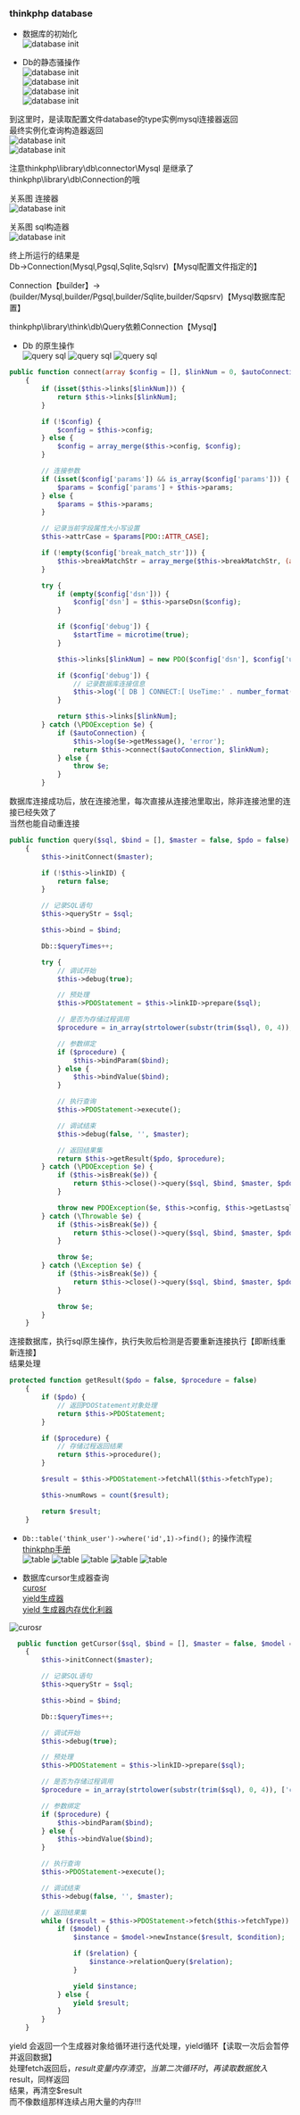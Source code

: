 ### thinkphp database  
- 数据库的初始化  
![database init](images/database/1.png)  

- Db的静态骚操作  
![database init](images/database/2.png)  
![database init](images/database/3.png)  
![database init](images/database/4.png)  
![database init](images/database/5.png)    

到这里时，是读取配置文件database的type实例mysql连接器返回   
最终实例化查询构造器返回   
![database init](images/database/6.png)    
![database init](images/database/7.png)      

注意thinkphp\library\db\connector\Mysql 是继承了
thinkphp\library\db\Connection的哦    

关系图   连接器   
![database init](images/database/9.png)

关系图   sql构造器   
![database init](images/database/10.png)  

终上所运行的结果是   
Db->Connection(Mysql,Pgsql,Sqlite,Sqlsrv)【Mysql配置文件指定的】  

Connection【builder】->(builder/Mysql,builder/Pgsql,builder/Sqlite,builder/Sqpsrv)【Mysql数据库配置】    

thinkphp\library\think\db\Query依赖Connection【Mysql】  

- Db 的原生操作  
![query sql](images/database/query1.png)
![query sql](images/database/query2.png)
![query sql](images/database/query3.png)
```php 
public function connect(array $config = [], $linkNum = 0, $autoConnection = false)
    {
        if (isset($this->links[$linkNum])) {
            return $this->links[$linkNum];
        }

        if (!$config) {
            $config = $this->config;
        } else {
            $config = array_merge($this->config, $config);
        }

        // 连接参数
        if (isset($config['params']) && is_array($config['params'])) {
            $params = $config['params'] + $this->params;
        } else {
            $params = $this->params;
        }

        // 记录当前字段属性大小写设置
        $this->attrCase = $params[PDO::ATTR_CASE];

        if (!empty($config['break_match_str'])) {
            $this->breakMatchStr = array_merge($this->breakMatchStr, (array) $config['break_match_str']);
        }

        try {
            if (empty($config['dsn'])) {
                $config['dsn'] = $this->parseDsn($config);
            }

            if ($config['debug']) {
                $startTime = microtime(true);
            }

            $this->links[$linkNum] = new PDO($config['dsn'], $config['username'], $config['password'], $params);

            if ($config['debug']) {
                // 记录数据库连接信息
                $this->log('[ DB ] CONNECT:[ UseTime:' . number_format(microtime(true) - $startTime, 6) . 's ] ' . $config['dsn']);
            }

            return $this->links[$linkNum];
        } catch (\PDOException $e) {
            if ($autoConnection) {
                $this->log($e->getMessage(), 'error');
                return $this->connect($autoConnection, $linkNum);
            } else {
                throw $e;
            }
        }
```   

数据库连接成功后，放在连接池里，每次直接从连接池里取出，除非连接池里的连接已经失效了   
当然也能自动重连接   
   
```php 
public function query($sql, $bind = [], $master = false, $pdo = false)
    {
        $this->initConnect($master);

        if (!$this->linkID) {
            return false;
        }

        // 记录SQL语句
        $this->queryStr = $sql;

        $this->bind = $bind;

        Db::$queryTimes++;

        try {
            // 调试开始
            $this->debug(true);

            // 预处理
            $this->PDOStatement = $this->linkID->prepare($sql);

            // 是否为存储过程调用
            $procedure = in_array(strtolower(substr(trim($sql), 0, 4)), ['call', 'exec']);

            // 参数绑定
            if ($procedure) {
                $this->bindParam($bind);
            } else {
                $this->bindValue($bind);
            }

            // 执行查询
            $this->PDOStatement->execute();

            // 调试结束
            $this->debug(false, '', $master);

            // 返回结果集
            return $this->getResult($pdo, $procedure);
        } catch (\PDOException $e) {
            if ($this->isBreak($e)) {
                return $this->close()->query($sql, $bind, $master, $pdo);
            }

            throw new PDOException($e, $this->config, $this->getLastsql());
        } catch (\Throwable $e) {
            if ($this->isBreak($e)) {
                return $this->close()->query($sql, $bind, $master, $pdo);
            }

            throw $e;
        } catch (\Exception $e) {
            if ($this->isBreak($e)) {
                return $this->close()->query($sql, $bind, $master, $pdo);
            }

            throw $e;
        }
    }
```    

连接数据库，执行sql原生操作，执行失败后检测是否要重新连接执行【即断线重新连接】  
结果处理  
```php 
protected function getResult($pdo = false, $procedure = false)
    {
        if ($pdo) {
            // 返回PDOStatement对象处理
            return $this->PDOStatement;
        }

        if ($procedure) {
            // 存储过程返回结果
            return $this->procedure();
        }

        $result = $this->PDOStatement->fetchAll($this->fetchType);

        $this->numRows = count($result);

        return $result;
    }
```    

- `Db::table('think_user')->where('id',1)->find();` 的操作流程   
[thinkphp手册](https://www.kancloud.cn/manual/thinkphp5/135176)  
![table](images/database/table1.png)
![table](images/database/table2.png)
![table](images/database/table3.png)
![table](images/database/table4.png)
![table](images/database/table5.png)   

- 数据库cursor生成器查询   
[curosr](https://www.kancloud.cn/manual/thinkphp5_1/354000)  
[yield生成器](https://www.php.net/manual/zh/language.generators.overview.php)   
[yield 生成器内存优化利器](https://www.php.net/manual/zh/language.generators.syntax.php) 

![curosr](images/database/yield1.png)
```php 
  public function getCursor($sql, $bind = [], $master = false, $model = null, $condition = null, $relation = null)
    {
        $this->initConnect($master);

        // 记录SQL语句
        $this->queryStr = $sql;

        $this->bind = $bind;

        Db::$queryTimes++;

        // 调试开始
        $this->debug(true);

        // 预处理
        $this->PDOStatement = $this->linkID->prepare($sql);

        // 是否为存储过程调用
        $procedure = in_array(strtolower(substr(trim($sql), 0, 4)), ['call', 'exec']);

        // 参数绑定
        if ($procedure) {
            $this->bindParam($bind);
        } else {
            $this->bindValue($bind);
        }

        // 执行查询
        $this->PDOStatement->execute();

        // 调试结束
        $this->debug(false, '', $master);

        // 返回结果集
        while ($result = $this->PDOStatement->fetch($this->fetchType)) {
            if ($model) {
                $instance = $model->newInstance($result, $condition);

                if ($relation) {
                    $instance->relationQuery($relation);
                }

                yield $instance;
            } else {
                yield $result;
            }
        }
    }
```   

yield 会返回一个生成器对象给循环进行迭代处理，yield循环【读取一次后会暂停并返回数据】  
处理fetch返回后，$result变量内存清空，当第二次循环时，再读取数据放入$result，同样返回   
结果，再清空$result   
而不像数组那样连续占用大量的内存!!!

